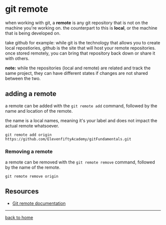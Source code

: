 # git remote

when working with git, a **remote** is any git repository that is not on the machine you're working on. the counterpart to this is **local**, or the machine that is being developed on.

take github for example: while git is the technology that allows you to create local repostiories, github is the site that will host your remote repositories. once stored remotely, you can bring that repository back down or share it with others. 

**note:** while the repositories (local and remote) are related and track the same project, they can have different states if changes are not shared between the two. 

## adding a remote

a remote can be added with the `git remote add` command, followed by the name and location of the remote.

the name is a local names, meaning it's your label and does not impact the actual remote whatsoever.

```
git remote add origin
https://github.com/ElevenfiftyAcademy/gitFundamentals.git

```

### Removing a remote
 
a remote can be removed with the `git remote remove` command, followed by the name of the remote.

```
git remote remove origin
```

## Resources

- [Git remote documentation](https://git-scm.com/docs/git-remote)

---

[back to home](../README.md)